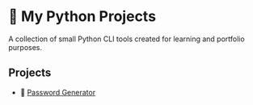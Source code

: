 # 🧠 My Python Projects

A collection of small Python CLI tools created for learning and portfolio purposes.

## Projects

- 🔐 [Password Generator](https://github.com/Sauer12/My_projects/tree/main/password_generator/read.me)
